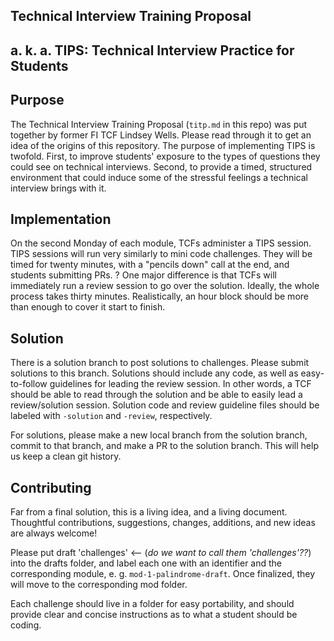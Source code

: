 ## Technical Interview Training Proposal

## a. k. a. TIPS: Technical Interview Practice for Students

## Purpose

The Technical Interview Training Proposal (`titp.md` in this repo) was put together by former FI TCF Lindsey Wells. Please read through it to get an idea of the origins of this repository. The purpose of implementing TIPS is twofold. First, to improve students' exposure to the types of questions they could see on technical interviews. Second, to provide a timed, structured environment that could induce some of the stressful feelings a technical interview brings with it.

## Implementation

On the second Monday of each module, TCFs administer a TIPS session. TIPS sessions will run very similarly to mini code challenges. They will be timed for twenty minutes, with a "pencils down" call at the end, and students submitting PRs. ? One major difference is that TCFs will immediately run a review session to go over the solution. Ideally, the whole process takes thirty minutes. Realistically, an hour block should be more than enough to cover it start to finish.

## Solution

There is a solution branch to post solutions to challenges. Please submit solutions to this branch. Solutions should include any code, as well as easy-to-follow guidelines for leading the review session. In other words, a TCF should be able to read through the solution and be able to easily lead a review/solution session. Solution code and review guideline files should be labeled with `-solution` and `-review`, respectively.

For solutions, please make a new local branch from the solution branch, commit to that branch, and make a PR to the solution branch. This will help us keep a clean git history.

## Contributing

Far from a final solution, this is a living idea, and a living document. Thoughtful contributions, suggestions, changes, additions, and new ideas are always welcome!

Please put draft 'challenges' <-- (_do we want to call them 'challenges'??_) into the drafts folder, and label each one with an identifier and the corresponding module, e. g. `mod-1-palindrome-draft`. Once finalized, they will move to the corresponding mod folder.

Each challenge should live in a folder for easy portability, and should provide clear and concise instructions as to what a student should be coding.
